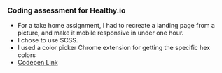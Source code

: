 ### Coding assessment for Healthy.io

- For a take home assignment, I had to recreate a landing page from a picture, and make it mobile responsive in under one hour.
- I chose to use SCSS.
- I used a color picker Chrome extension for getting the specific hex colors
- [Codepen Link](https://codepen.io/metaphysics0/pen/BapRVKQ)

